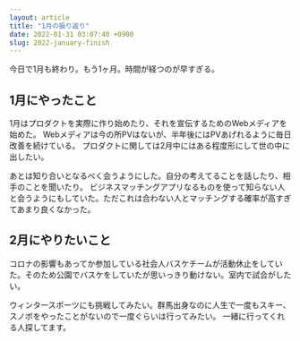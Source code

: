 ```yaml
---
layout: article
title: "1月の振り返り"
date: 2022-01-31 03:07:40 +0900
slug: 2022-january-finish
---
```


今日で1月も終わり。もう1ヶ月。時間が経つのが早すぎる。

## 1月にやったこと
1月はプロダクトを実際に作り始めたり、それを宣伝するためのWebメディアを始めた。
Webメディアは今の所PVはないが、半年後にはPVあげれるように毎日改善を続けている。
プロダクトに関しては2月中にはある程度形にして世の中に出したい。

あとは知り合いとなるべく会うようにした。自分の考えてることを話したり、相手のことを聞いたり。
ビジネスマッチングアプリなるものを使って知らない人と会うようにもしていた。ただこれは合わない人とマッチングする確率が高すぎてあまり良くなかった。

## 2月にやりたいこと
コロナの影響もあってか参加している社会人バスケチームが活動休止をしていた。そのため公園でバスケをしていたが思いっきり動けない。室内で試合がしたい。

ウィンタースポーツにも挑戦してみたい。群馬出身なのに人生で一度もスキー、スノボをやったことがないので一度ぐらいは行ってみたい。
一緒に行ってくれる人探してます。



